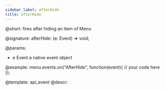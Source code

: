 ```yaml
---
sidebar_label: afterHide
title: afterHide
---          
```


@short: fires after hiding an item of Menu

@signature: afterHide: (e: Event) => void;

@params:
- e         Event       a native event object


@example:
menu.events.on("AfterHide", function(event){
    // your code here
});


@template: api_event
@descr:

